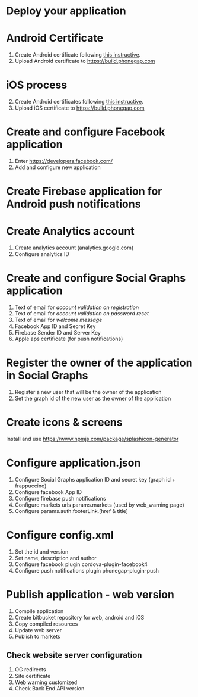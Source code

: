 # Deploy your application

# Android Certificate
1. Create Android certificate following [this instructive](./docs/android/android.md).
2. Upload Android certificate to https://build.phonegap.com

# iOS process
2. Create Android certificates following [this instructive](./docs/apple/apple.md).
2. Upload iOS certificate to https://build.phonegap.com

# Create and configure Facebook application
1. Enter https://developers.facebook.com/
2. Add and configure new application

# Create Firebase application for Android push notifications

# Create Analytics account
1. Create analytics account (analytics.google.com)
2. Configure analytics ID

# Create and configure Social Graphs application
1. Text of email for *account validation on registration*
2. Text of email for *account validation on password reset*
3. Text of email for *welcome message*
4. Facebook App ID and Secret Key
5. Firebase Sender ID and Server Key
6. Apple aps certificate (for push notifications)

# Register the owner of the application in Social Graphs
1. Register a new user that will be the owner of the application
2. Set the graph id of the new user as the owner of the application

# Create icons & screens
Install and use
https://www.npmjs.com/package/splashicon-generator

# Configure application.json
1. Configure Social Graphs application ID and secret key (graph id + frappuccino)
2. Configure facebook App ID
3. Configure firebase push notifications
4. Configure markets urls params.markets (used by web_warning page)
5. Configure params.auth.footerLink.[href & title]

# Configure config.xml
1. Set the id and version
2. Set name, description and author
3. Configure facebook plugin cordova-plugin-facebook4
4. Configure push notifications plugin phonegap-plugin-push

# Publish application - web version
1. Compile application
2. Create bitbucket repository for web, android and iOS
3. Copy compiled resources
4. Update web server
5. Publish to markets

## Check website server configuration
1. OG redirects
2. Site certificate
3. Web warning customized
4. Check Back End API version
